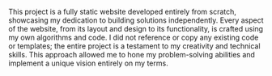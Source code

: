 This project is a fully static website developed entirely from scratch, showcasing my dedication to building solutions independently. 
Every aspect of the website, from its layout and design to its functionality, is crafted using my own algorithms and code.
I did not reference or copy any existing code or templates; the entire project is a testament to my creativity and technical skills. 
This approach allowed me to hone my problem-solving abilities and implement a unique vision entirely on my terms.
